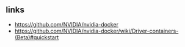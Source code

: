 ## links
  - https://github.com/NVIDIA/nvidia-docker
  - https://github.com/NVIDIA/nvidia-docker/wiki/Driver-containers-(Beta)#quickstart
  